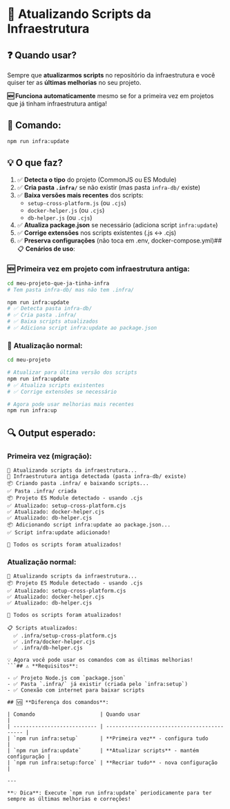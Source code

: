 # 🔄 Atualizando Scripts da Infraestrutura

## ❓ **Quando usar?**

Sempre que **atualizarmos scripts** no repositório da infraestrutura e você quiser ter as **últimas melhorias** no seu projeto.

**🆕 Funciona automaticamente** mesmo se for a primeira vez em projetos que já tinham infraestrutura antiga!

## 🎯 **Comando**:

```bash
npm run infra:update
```

## 💡 **O que faz?**

1. ✅ **Detecta o tipo** do projeto (CommonJS ou ES Module)
2. ✅ **Cria pasta `.infra/`** se não existir (mas pasta `infra-db/` existe)
3. ✅ **Baixa versões mais recentes** dos scripts:
   - `setup-cross-platform.js` (ou `.cjs`)
   - `docker-helper.js` (ou `.cjs`)
   - `db-helper.js` (ou `.cjs`)
4. ✅ **Atualiza package.json** se necessário (adiciona script `infra:update`)
5. ✅ **Corrige extensões** nos scripts existentes (.js ↔ .cjs)
6. ✅ **Preserva configurações** (não toca em .env, docker-compose.yml)## 📋 **Cenários de uso**:

### 🆕 **Primeira vez em projeto com infraestrutura antiga**:

```bash
cd meu-projeto-que-ja-tinha-infra
# Tem pasta infra-db/ mas não tem .infra/

npm run infra:update
# ✅ Detecta pasta infra-db/
# ✅ Cria pasta .infra/
# ✅ Baixa scripts atualizados
# ✅ Adiciona script infra:update ao package.json
```

### 🔄 **Atualização normal**:

```bash
cd meu-projeto

# Atualizar para última versão dos scripts
npm run infra:update
# ✅ Atualiza scripts existentes
# ✅ Corrige extensões se necessário

# Agora pode usar melhorias mais recentes
npm run infra:up
```

## 🔍 **Output esperado**:

### **Primeira vez (migração)**:

```
🔄 Atualizando scripts da infraestrutura...
🔄 Infraestrutura antiga detectada (pasta infra-db/ existe)
📦 Criando pasta .infra/ e baixando scripts...
✅ Pasta .infra/ criada
📦 Projeto ES Module detectado - usando .cjs
✅ Atualizado: setup-cross-platform.cjs
✅ Atualizado: docker-helper.cjs
✅ Atualizado: db-helper.cjs
📦 Adicionando script infra:update ao package.json...
✅ Script infra:update adicionado!

🎉 Todos os scripts foram atualizados!
```

### **Atualização normal**:

````
🔄 Atualizando scripts da infraestrutura...
📦 Projeto ES Module detectado - usando .cjs
✅ Atualizado: setup-cross-platform.cjs
✅ Atualizado: docker-helper.cjs
✅ Atualizado: db-helper.cjs

🎉 Todos os scripts foram atualizados!

📋 Scripts atualizados:
  ✅ .infra/setup-cross-platform.cjs
  ✅ .infra/docker-helper.cjs
  ✅ .infra/db-helper.cjs

💡 Agora você pode usar os comandos com as últimas melhorias!
```## ⚠️ **Requisitos**:

- ✅ Projeto Node.js com `package.json`
- ✅ Pasta `.infra/` já existir (criada pelo `infra:setup`)
- ✅ Conexão com internet para baixar scripts

## 🆚 **Diferença dos comandos**:

| Comando                     | Quando usar                                 |
| --------------------------- | ------------------------------------------- |
| `npm run infra:setup`       | **Primeira vez** - configura tudo           |
| `npm run infra:update`      | **Atualizar scripts** - mantém configuração |
| `npm run infra:setup:force` | **Recriar tudo** - nova configuração        |

---

**💡 Dica**: Execute `npm run infra:update` periodicamente para ter sempre as últimas melhorias e correções!
````
